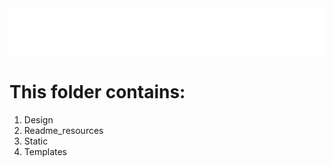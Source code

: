 <div align="center">
    <img src="readme_resources/full-glitch-navigation-resources.svg" alt="css-in-readme">
</div>

# This folder contains:
1. Design
2. Readme_resources
3. Static
4. Templates
